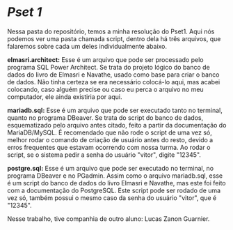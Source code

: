 # *Pset 1*

Nessa pasta do repositório, temos a minha resolução do Pset1. Aqui nós podemos ver uma pasta chamada script, dentro dela há três arquivos, que falaremos sobre cada um deles individualmente abaixo.

**elmasri.architect:** Esse é um arquivo que pode ser processado pelo programa SQL Power Architect. Se trata do projeto lógico do banco de dados do livro de Elmasri e Navathe, usado como base para criar o banco de dados. Não tinha certeza se era necessário colocá-lo aqui, mas acabei colocando, caso alguém precise ou caso eu perca o arquivo no meu computador, ele ainda existiria por aqui.

**mariadb.sql:** Esse é um arquivo que pode ser executado tanto no terminal, quanto no programa DBeaver. Se trata do script do banco de dados, esquematizado pelo arquivo antes citado, feito a partir da documentação do MariaDB/MySQL. É recomendado que não rode o script de uma vez só, melhor rodar o comando de criação de usuário antes do resto, devido a erros frequentes que estavam ocorrendo com nossa turma. Ao rodar o script, se o sistema pedir a senha do usuário "vitor", digite "12345".

**postgre.sql:** Esse é um arquivo que pode ser executado no terminal, no programa DBeaver e no PGadmin. Assim como o arquivo mariadb.sql, esse é um script do banco de dados do livro Elmasri e Navathe, mas este foi feito com a documentação do PostgreSQL. Este script pode ser rodado de uma vez só, também possui o mesmo caso da senha do usuário "vitor", que é "12345".

Nesse trabalho, tive companhia de outro aluno: Lucas Zanon Guarnier.
